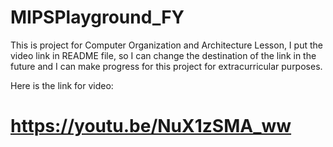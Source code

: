 # MIPSPlayground_FY
This is project for Computer Organization and Architecture Lesson, I put the video link in README file, so I can change the destination of the link in the future and I can make progress for this project for extracurricular purposes.

Here is the link for video:

# https://youtu.be/NuX1zSMA_ww
